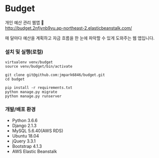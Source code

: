 # Budget
개인 예산 관리 웹앱  💸   
http://budget.2nfjvnb9vu.ap-northeast-2.elasticbeanstalk.com/

매 달마다 예산을 계획하고 자금 흐름을 한 눈에 파악할 수 있게 도와주는 웹 앱입니다.


### 설치 및 실행(로컬)
    
    virtualenv venv/budget
    source venv/budget/bin/activate
    
    git clone git@github.com:jmpark6846/budget.git
    cd budget
    
    pip install -r requirements.txt
    python manage.py migrate
    python manage.py runserver
    

### 개발/배포 환경
- Python 3.6.6
- Django 2.1.3
- MySQL 5.6.40(AWS RDS)
- Ubuntu 18.04
- jQuery 3.3.1
- Bootstrap 4.1.3
- AWS Elastic Beanstalk
